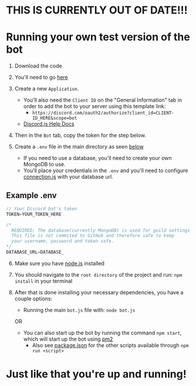 # THIS IS CURRENTLY OUT OF DATE!!!

# Running your own test version of the bot
1. Download the code
2. You'll need to go [here](https://discord.com/developers/applications) 
3. Create a new `Application`. 
    - You'll also need the `Client ID` on the "General Information" tab in order to add the bot to your server using this template link: 
        - `https://discord.com/oauth2/authorize?client_id=CLIENT-ID_HERE&scope=bot`
    - [Discord.js Help Docs](https://discordjs.guide/preparations/adding-your-bot-to-servers.html#bot-invite-links)
4. Then in the `Bot` tab, copy the token for the step below.

5. Create a `.env` file in the main directory as seen [below](#example-env)
    - If you need to use a database, you'll need to create your own MongoDB to use.
    - You'll place your credentials in the `.env` and you'll need to configure [connection.js](../mongo/connection.js) with your database url.

## Example .env
```js
// Your Discord bot's token
TOKEN=YOUR_TOKEN_HERE

/* 
  REQUIRED: The database(currently MongoDB) is used for guild settings and the NotifyCommand.
  This file is not commited to GitHub and therefore safe to keep 
  your username, password and token safe.
*/
DATABASE_URL=DATABASE_
```
6. Make sure you have [node.js](https://nodejs.org/) installed
7. You should navigate to the `root directory` of the project and run: `npm install` in your terminal
8. After that is done installing your necessary dependencies, you have a couple options:
    - Running the main `bot.js` file with: `node bot.js`
      
    OR
    
    - You can also start up the bot by running the command `npm start`, which will start up the bot using [pm2](https://pm2.io/docs/plus/overview/)
        - Also see [package.json](../package.json) for the other scripts available through `npm run <script>`
# Just like that you're up and running!

 
